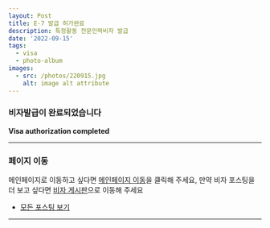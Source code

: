 ```yaml
---
layout: Post
title: E-7 발급 허가완료
description: 특정활동 전문인력비자 발급
date: '2022-09-15'
tags:
  - visa
  - photo-album
images:
  - src: /photos/220915.jpg
    alt: image alt attribute
---
```


### 비자발급이 완료되었습니다

**Visa authorization completed**

---

### 페이지 이동

메인페이지로 이동하고 싶다면 [메인페이지 이동](/)을 클릭해 주세요, 만약 비자 포스팅을 더 보고 싶다면 [비자 게시판](/tags/visa)으로 이동해 주세요

- [모든 포스팅 보기](/tags/photo-album)

---